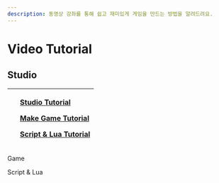 ```yaml
---
description: 동영상 강좌를 통해 쉽고 재미있게 게임을 만드는 방법을 알려드려요.
---
```


# Video Tutorial

## Studio

<table>
  <thead>
    <tr>
      <th style="text-align:left">
        <img src="https://github.com/BuildMachine-Ditoland/test/tree/ec6836d8fe4b7373426f29b0faef65398c046189/video-tutorial/.gitbook/assets/20210316_152740.jpg"
        alt/>
      </th>
      <th style="text-align:left">
        <p>
          <img src="https://github.com/BuildMachine-Ditoland/test/tree/ec6836d8fe4b7373426f29b0faef65398c046189/video-tutorial/.gitbook/assets/20210316_153206.jpg"
          alt/> <a href="https://github.com/BuildMachine-Ditoland/test/tree/ec6836d8fe4b7373426f29b0faef65398c046189/video-tutorial/video-tutorial/studio-tutorial/README.md">Studio Tutorial</a>
        </p>
        <p>
          <img src="https://github.com/BuildMachine-Ditoland/test/tree/ec6836d8fe4b7373426f29b0faef65398c046189/video-tutorial/.gitbook/assets/20210316_153206.jpg"
          alt/> <a href="https://github.com/BuildMachine-Ditoland/test/tree/ec6836d8fe4b7373426f29b0faef65398c046189/video-tutorial/video-tutorial/game.md">Make Game Tutorial</a>
        </p>
        <p>
          <img src="https://github.com/BuildMachine-Ditoland/test/tree/ec6836d8fe4b7373426f29b0faef65398c046189/video-tutorial/.gitbook/assets/20210316_153206.jpg"
          alt/> <a href="https://github.com/BuildMachine-Ditoland/test/tree/ec6836d8fe4b7373426f29b0faef65398c046189/video-tutorial/video-tutorial/script-and-lua.md">Script &amp; Lua Tutorial</a>
        </p>
      </th>
    </tr>
  </thead>
  <tbody></tbody>
</table>

Game

Script & Lua

